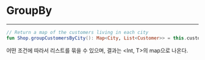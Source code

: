 
# GroupBy
---

```kotlin
// Return a map of the customers living in each city
fun Shop.groupCustomersByCity(): Map<City, List<Customer>> = this.customers.groupBy { it.city }
```
어떤 조건에 따라서 리스트를 묶을 수 있으며, 결과는 <Int, T>의 map으로 나온다.
